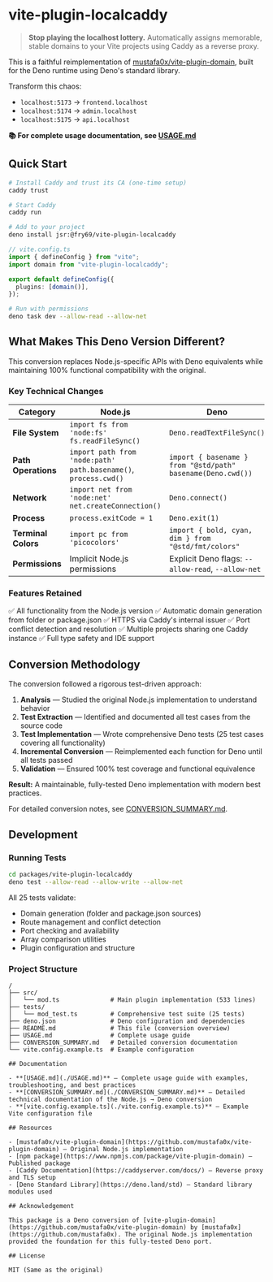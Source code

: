 # vite-plugin-localcaddy

> **Stop playing the localhost lottery.** Automatically assigns memorable, stable domains to your Vite projects using Caddy as a reverse proxy.

This is a faithful reimplementation of [mustafa0x/vite-plugin-domain](https://github.com/mustafa0x/vite-plugin-domain), built for the Deno runtime using Deno's standard library.

Transform this chaos:

- `localhost:5173` → `frontend.localhost`
- `localhost:5174` → `admin.localhost`
- `localhost:5175` → `api.localhost`

**📚 For complete usage documentation, see [USAGE.md](./USAGE.md)**

## Quick Start

```bash
# Install Caddy and trust its CA (one-time setup)
caddy trust

# Start Caddy
caddy run

# Add to your project
deno install jsr:@fry69/vite-plugin-localcaddy
```

```typescript
// vite.config.ts
import { defineConfig } from "vite";
import domain from "vite-plugin-localcaddy";

export default defineConfig({
  plugins: [domain()],
});
```

```bash
# Run with permissions
deno task dev --allow-read --allow-net
```

## What Makes This Deno Version Different?

This conversion replaces Node.js-specific APIs with Deno equivalents while maintaining 100% functional compatibility with the original.

### Key Technical Changes

| Category            | Node.js                                                               | Deno                                                              |
| ------------------- | --------------------------------------------------------------------- | ----------------------------------------------------------------- |
| **File System**     | `import fs from 'node:fs'`<br/>`fs.readFileSync()`                    | `Deno.readTextFileSync()`                                         |
| **Path Operations** | `import path from 'node:path'`<br/>`path.basename()`, `process.cwd()` | `import { basename } from "@std/path"`<br/>`basename(Deno.cwd())` |
| **Network**         | `import net from 'node:net'`<br/>`net.createConnection()`             | `Deno.connect()`                                                  |
| **Process**         | `process.exitCode = 1`                                                | `Deno.exit(1)`                                                    |
| **Terminal Colors** | `import pc from 'picocolors'`                                         | `import { bold, cyan, dim } from "@std/fmt/colors"`               |
| **Permissions**     | Implicit Node.js permissions                                          | Explicit Deno flags: `--allow-read`, `--allow-net`                |

### Features Retained

✅ All functionality from the Node.js version
✅ Automatic domain generation from folder or package.json
✅ HTTPS via Caddy's internal issuer
✅ Port conflict detection and resolution
✅ Multiple projects sharing one Caddy instance
✅ Full type safety and IDE support

## Conversion Methodology

The conversion followed a rigorous test-driven approach:

1. **Analysis** — Studied the original Node.js implementation to understand behavior
2. **Test Extraction** — Identified and documented all test cases from the source code
3. **Test Implementation** — Wrote comprehensive Deno tests (25 test cases covering all functionality)
4. **Incremental Conversion** — Reimplemented each function for Deno until all tests passed
5. **Validation** — Ensured 100% test coverage and functional equivalence

**Result:** A maintainable, fully-tested Deno implementation with modern best practices.

For detailed conversion notes, see [CONVERSION_SUMMARY.md](./CONVERSION_SUMMARY.md).

## Development

### Running Tests

```bash
cd packages/vite-plugin-localcaddy
deno test --allow-read --allow-write --allow-net
```

All 25 tests validate:

- Domain generation (folder and package.json sources)
- Route management and conflict detection
- Port checking and availability
- Array comparison utilities
- Plugin configuration and structure

### Project Structure

```
/
├── src/
│   └── mod.ts              # Main plugin implementation (533 lines)
├── tests/
│   └── mod_test.ts         # Comprehensive test suite (25 tests)
├── deno.json               # Deno configuration and dependencies
├── README.md               # This file (conversion overview)
├── USAGE.md                # Complete usage guide
├── CONVERSION_SUMMARY.md   # Detailed conversion documentation
└── vite.config.example.ts  # Example configuration

## Documentation

- **[USAGE.md](./USAGE.md)** — Complete usage guide with examples, troubleshooting, and best practices
- **[CONVERSION_SUMMARY.md](./CONVERSION_SUMMARY.md)** — Detailed technical documentation of the Node.js → Deno conversion
- **[vite.config.example.ts](./vite.config.example.ts)** — Example Vite configuration file

## Resources

- [mustafa0x/vite-plugin-domain](https://github.com/mustafa0x/vite-plugin-domain) — Original Node.js implementation
- [npm package](https://www.npmjs.com/package/vite-plugin-domain) — Published package
- [Caddy Documentation](https://caddyserver.com/docs/) — Reverse proxy and TLS setup
- [Deno Standard Library](https://deno.land/std) — Standard library modules used

## Acknowledgement

This package is a Deno conversion of [vite-plugin-domain](https://github.com/mustafa0x/vite-plugin-domain) by [mustafa0x](https://github.com/mustafa0x). The original Node.js implementation provided the foundation for this fully-tested Deno port.

## License

MIT (Same as the original)
```
